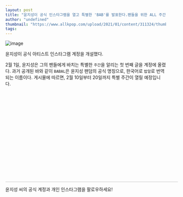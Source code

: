 ```yaml
---
layout: post
title: "윤지성이 공식 인스타그램을 열고 특별한 'BAB'를 발표한다.팬들을 위한 ALL 주간"
author: "undefined"
thumbnail: "https://www.allkpop.com/upload/2021/01/content/311324/thumb/1612117457-yjs.jpg"
tags: 
---
```



![image](https://www.allkpop.com/upload/2021/01/content/311324/1612117457-yjs.jpg)

윤지성이 공식 아티스트 인스타그램 계정을 개설했다.

2월 1일, 윤지성은 그의 팬들에게 바치는 특별한 `주간`을 알리는 첫 번째 글을 계정에 올렸다. 과거 공개된 바와 같이 `BABAL`은 윤지성 팬덤의 공식 명칭으로, 한국어로 `밥알`로 번역되는 이름이다. 게시물에 따르면, 2월 10일부터 20일까지 특별 주간이 열릴 예정입니다.


<div class="video_wrapper" style="padding-top: 56.25%;">
    <iframe class="instagram-media" id="instagram-embed-0" src="https://www.instagram.com/p/CKtq6bQF6v2/embed/captioned/?cr=1&amp;v=13&amp;wp=1080&amp;rd=https%3A%2F%2Fwww.allkpop.com&amp;rp=%2Farticle%2F2021%2F01%2Fyoon-ji-sung-opens-official-instagram-and-announces-a-special-babal-week-for-fans#%7B%22ci%22%3A0%2C%22os%22%3A2737.580000073649%2C%22ls%22%3A2519.505000091158%2C%22le%22%3A2732.9650000901893%7D" allowtransparency="true" allowfullscreen="true" frameborder="0" height="0" data-instgrm-payload-id="instagram-media-payload-0" scrolling="no" style="background: white; max-width: 540px; width: calc(100% - 2px); border-radius: 3px; border: 1px solid rgb(219, 219, 219); box-shadow: none; display: block; margin: 0px; min-width: 326px; padding: 0px; position: absolute;"></iframe>
</div>


윤지성 씨의 공식 계정과 개인 인스타그램을 팔로우하세요!